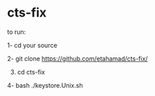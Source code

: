 # cts-fix
to run:

1- cd your source

2- git clone https://github.com/etahamad/cts-fix/

3. cd cts-fix

4- bash ./keystore.Unix.sh

